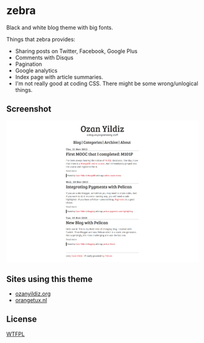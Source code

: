 zebra
=====

Black and white blog theme with big fonts.

Things that zebra provides:
* Sharing posts on Twitter, Facebook, Google Plus
* Comments with Disqus
* Pagination
* Google analytics
* Index page with article summaries.
* I'm not really good at coding CSS. There might be some wrong/unlogical things.

Screenshot
---------

![index screenshot](screenshot.png)

Sites using this theme
--------------------

* [ozanyildiz.org](http://www.ozanyildiz.org)
* [orangetux.nl](http://orangetux.nl/)

License
------
[WTFPL](http://www.wtfpl.net/)
